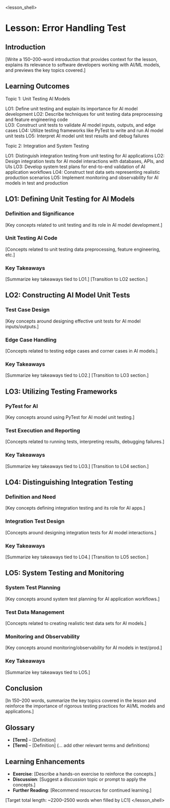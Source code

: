<lesson_shell>
# Lesson: Error Handling Test

## Introduction
[Write a 150–200-word introduction that provides context for the lesson, explains its relevance to software developers working with AI/ML models, and previews the key topics covered.]

## Learning Outcomes
Topic 1: Unit Testing AI Models

LO1: Define unit testing and explain its importance for AI model development
LO2: Describe techniques for unit testing data preprocessing and feature engineering code  
LO3: Construct unit tests to validate AI model inputs, outputs, and edge cases
LO4: Utilize testing frameworks like PyTest to write and run AI model unit tests
LO5: Interpret AI model unit test results and debug failures

Topic 2: Integration and System Testing  

LO1: Distinguish integration testing from unit testing for AI applications
LO2: Design integration tests for AI model interactions with databases, APIs, and UIs
LO3: Develop system test plans for end-to-end validation of AI application workflows
LO4: Construct test data sets representing realistic production scenarios
LO5: Implement monitoring and observability for AI models in test and production

## LO1: Defining Unit Testing for AI Models
### Definition and Significance
[Key concepts related to unit testing and its role in AI model development.]

### Unit Testing AI Code
[Concepts related to unit testing data preprocessing, feature engineering, etc.]

### Key Takeaways
[Summarize key takeaways tied to LO1.]
[Transition to LO2 section.]

## LO2: Constructing AI Model Unit Tests  
### Test Case Design
[Key concepts around designing effective unit tests for AI model inputs/outputs.]

### Edge Case Handling  
[Concepts related to testing edge cases and corner cases in AI models.]

### Key Takeaways
[Summarize key takeaways tied to LO2.] 
[Transition to LO3 section.]

## LO3: Utilizing Testing Frameworks
### PyTest for AI
[Key concepts around using PyTest for AI model unit testing.]

### Test Execution and Reporting
[Concepts related to running tests, interpreting results, debugging failures.]

### Key Takeaways
[Summarize key takeaways tied to LO3.]
[Transition to LO4 section.]

## LO4: Distinguishing Integration Testing
### Definition and Need
[Key concepts defining integration testing and its role for AI apps.]

### Integration Test Design
[Concepts around designing integration tests for AI model interactions.]

### Key Takeaways 
[Summarize key takeaways tied to LO4.]
[Transition to LO5 section.]

## LO5: System Testing and Monitoring
### System Test Planning
[Key concepts around system test planning for AI application workflows.]

### Test Data Management
[Concepts related to creating realistic test data sets for AI models.]

### Monitoring and Observability
[Key concepts around monitoring/observability for AI models in test/prod.]

### Key Takeaways
[Summarize key takeaways tied to LO5.]

## Conclusion
[In 150–200 words, summarize the key topics covered in the lesson and reinforce the importance of rigorous testing practices for AI/ML models and applications.]

## Glossary
- **[Term]** – [Definition]
- **[Term]** – [Definition]
(... add other relevant terms and definitions)

## Learning Enhancements
- **Exercise**: [Describe a hands-on exercise to reinforce the concepts.]
- **Discussion**: [Suggest a discussion topic or prompt to apply the concepts.]
- **Further Reading**: [Recommend resources for continued learning.]

[Target total length: ~2200–2500 words when filled by LC1]
</lesson_shell>